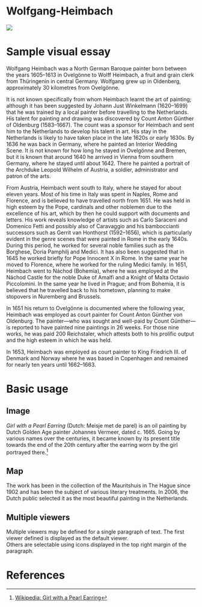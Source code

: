 # Wolfgang-Heimbach

<a href="https://juncture-digital.org"><img src="https://juncture-digital.org/images/ve-button.png"></a>

<param ve-config 
       title="Girl with a Pearl Earring"
       author="JSTOR Labs team"
       banner="https://iiif.juncture-digital.org/banner/?url=https://upload.wikimedia.org/wikipedia/commons/4/47/Bartholomeus_Johannes_van_Hove%2C_Het_Mauritshuis_te_Den_Haag.jpg" 
       layout="vertical">

<!-- Entities discussed throughout the essay are typically defined before the essay text and
     are thus available in all text.  Entity identifiers (QIDs) can be found in either
     Wikipedia or Wikidata (https://www.wikidata.org)> -->
<param ve-entity eid="Q113411"> <!-- Wolfgang Heimbach -->
<param ve-entity eid="Q652356"> <!-- Ovelgönne -->
<param ve-entity eid="Q157812"> <!-- King Friedrich III. of Denmark  -->
<param ve-entity eid="Q591823"> <!-- Náchod -->

# Sample visual essay

Wolfgang Heimbach was a North German Baroque painter born between the years 1605–1613 in Ovelgönne to Wolff Heimbach, a fruit and grain clerk from Thüringenin in central Germany. Wolfgang grew up in Oldenberg, approximately 30 kilometres from Ovelgönne.

It is not known specifically from whom Heimbach learnt the art of painting; although it has been suggested by Johann Just Winkelmann (1620–1699) that he was trained by a local painter before travelling to the Netherlands. His talent for painting and drawing was discovered by Count Anton Günther of Oldenburg (1583–1667). The count was a sponsor for Heimbach and sent him to the Netherlands to develop his talent in art. His stay in the Netherlands is likely to have taken place in the late 1620s or early 1630s. By 1636 he was back in Germany, where he painted an Interior Wedding Scene. It is not known for how long he stayed in Ovelgönne and Bremen, but it is known that around 1640 he arrived in Vienna from southern Germany, where he stayed until about 1642. There he painted a portrait of the Archduke Leopold Wilhelm of Austria, a soldier, administrator and patron of the arts.

From Austria, Heimbach went south to Italy, where he stayed for about eleven years. Most of his time in Italy was spent in Naples, Rome and Florence, and is believed to have travelled north from 1651. He was held in high esteem by the Pope, cardinals and other noblemen due to the excellence of his art, which by then he could support with documents and letters. His work reveals knowledge of artists such as Carlo Saraceni and Domenico Fetti and possibly also of Caravaggio and his bamboccianti successors such as Gerrit van Honthorst (1592–1656), which is particularly evident in the genre scenes that were painted in Rome in the early 1640s. During this period, he worked for several noble families such as the Borghese, Doria Pamphilj and Medici. It has also been suggested that in 1645 he worked briefly for Pope Innocent X in Rome. In the same year he moved to Florence, where he worked for the ruling Medici family. In 1651, Heimbach went to Náchod (Bohemia), where he was employed at the Náchod Castle for the noble Duke of Amalfi and a Knight of Malta Octavio Piccolomini. In the same year he lived in Prague; and from Bohemia, it is believed that he travelled back to his hometown, planning to make stopovers in Nuremberg and Brussels.

In 1651 his return to Ovelgönne is documented where the following year, Heimbach was employed as court painter for Count Anton Günther von Oldenburg. The painter—who was sought and well-paid by Count Günther—is reported to have painted nine paintings in 26 weeks. For those nine works, he was paid 200 Reichstaler, which attests both to his prolific output and the high esteem in which he was held.
 
In 1653, Heimbach was employed as court painter to King Friedrich III. of Denmark and Norway where he was based in Copenhagen and remained for nearly ten years until 1662–1663.

<param ve-image 
       manifest="https://iiif.juncture-digital.org/manifest/6dd738aed85597cac540ad31dd5818e86ef7f2918c7b43a9eb3123d5538e6e4c">

# Basic usage

## Image

_Girl with a Pearl Earring_ (Dutch: Meisje met de parel) is an oil painting by Dutch Golden Age painter Johannes Vermeer, 
dated c. 1665. Going by various names over the centuries, it became known by its present title towards the end of the 
20th century after the earring worn by the girl portrayed there.[^1]
<param ve-image 
       label="Girl with a Pearl Earring" 
       description="painting by Johannes Vermeer" 
       license="public domain" 
       url="https://upload.wikimedia.org/wikipedia/commons/0/0f/1665_Girl_with_a_Pearl_Earring.jpg">

## Map

The work has been in the collection of the Mauritshuis in The Hague since 1902 and has been the subject of various 
literary treatments. In 2006, the Dutch public selected it as the most beautiful painting in the Netherlands.
<param ve-map center="Q36600" zoom="11" prefer-geojson>

## Multiple viewers

Multiple viewers may be defined for a single paragraph of text.  The first viewer defined is displayed as the default viewer.  
Others are selectable using icons displayed in the top right margin of the paragraph.
<param ve-image 
       manifest="https://iiif.juncture-digital.org/manifest/6dd738aed85597cac540ad31dd5818e86ef7f2918c7b43a9eb3123d5538e6e4c">
<param ve-map center="Q36600" zoom="11">

# References

[^1]: [Wikipedia: Girl with a Pearl Earring](https://en.wikipedia.org/wiki/Girl_with_a_Pearl_Earring)
